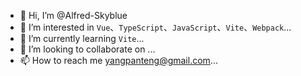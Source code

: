 - 👋 Hi, I’m @Alfred-Skyblue
- 👀 I’m interested in `Vue`、`TypeScript`、`JavaScript`、`Vite`、`Webpack`...
- 🌱 I’m currently learning `Vite`...
- 💞️ I’m looking to collaborate on ...
- 📫 How to reach me yangpanteng@gmail.com...

<!---
Alfred-Skyblue/Alfred-Skyblue is a ✨ special ✨ repository because its `README.md` (this file) appears on your GitHub profile.
You can click the Preview link to take a look at your changes.
--->

